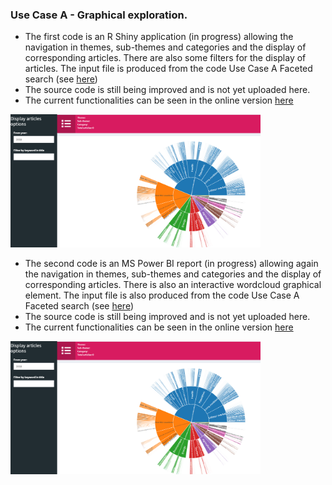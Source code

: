 ### Use Case A - Graphical exploration. 

* The first code is an R Shiny application (in progress) allowing the navigation in themes, sub-themes and categories and the display of corresponding articles. There are also some filters for the display of articles. The input file is produced from the code Use Case A Faceted search (see [here](https://github.com/eurostat/NLP4Stat/tree/main/Use%20Case%20A%20Faceted%20search))
* The source code is still being improved and is not yet uploaded here. 
* The current functionalities can be seen in the online version [here](https://quantos-stat.shinyapps.io/Graphical_exploration/)

<img src="https://github.com/eurostat/NLP4Stat/blob/main/Use%20Case%20A%20Graphical%20exploration/R_Shiny.png" width="400">

* The second code is an MS Power BI report (in progress) allowing again the navigation in themes, sub-themes and categories and the display of corresponding articles. There is also an interactive wordcloud graphical element. The input file is also  produced from the code Use Case A Faceted search (see [here](https://github.com/eurostat/NLP4Stat/tree/main/Use%20Case%20A%20Faceted%20search))
* The source code is still being improved and is not yet uploaded here. 
* The current functionalities can be seen in the online version [here](https://app.powerbi.com/view?r=eyJrIjoiNTRiNTkxZTUtZDRkNC00Y2JhLWI1MTgtOTc2Y2I4ZGEzYWQyIiwidCI6ImM1MmVlYWMzLWUwNzctNDMyYy04MWUzLTRiY2JhZjZiOTM1ZSIsImMiOjl9&pageName=ReportSection1efe978441c780d7d06c)

<img src="https://github.com/eurostat/NLP4Stat/blob/main/Use%20Case%20A%20Graphical%20exploration/R_Shiny.png" width="400">


